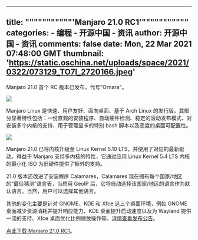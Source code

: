 
---
title: """""""""""'Manjaro 21.0 RC1'"""""""""""
categories: 
    - 编程
    - 开源中国 - 资讯
author: 开源中国 - 资讯
comments: false
date: Mon, 22 Mar 2021 07:48:00 GMT
thumbnail: 'https://static.oschina.net/uploads/space/2021/0322/073129_TO7l_2720166.jpeg'
---

<div>   
<div class="content">
                                                                                            <p>Manjaro 21.0 首个 RC 版本已发布，代号"Ornara"。</p> 
<p><img src="https://static.oschina.net/uploads/space/2021/0322/073129_TO7l_2720166.jpeg" referrerpolicy="no-referrer"></p> 
<p>Manjaro Linux 是快速、用户友好、面向桌面、基于 Arch Linux 的发行版，其部分显著特性包括：一份直观的安装程序、自动硬件检测、稳定的滚动发布模式、对安装多个内核的支持、用于管理显卡的特别 bash 脚本以及高度的桌面可配置性。</p> 
<p><img src="https://static.oschina.net/uploads/space/2021/0322/073548_pTHQ_2720166.png" referrerpolicy="no-referrer"></p> 
<p>Manjaro 21.0 已将内核升级至 Linux Kernel 5.10 LTS，并使用了对应的最新驱动。得益于 Manjaro 支持多内核的特性，它通过应用 Linux Kernel 5.4 LTS 内核的最小化 ISO 为旧硬件提供了额外的支持。</p> 
<p>21.0 版本还改进了安装程序 Calamares，Calamares 现在拥有每个国家/地区的“最佳猜测”语言表，当启用 GeoIP 后，它将自动选择该国家/地区的语言作为默认语言。当然，用户可以选择其他语言。</p> 
<p>其他的变化主要是针对 GNOME、KDE 和 Xfce 这三个桌面环境，例如 GNOME 桌面减少资源消耗并提升响应能力、KDE 桌面提升启动速度以及为 Wayland 提供一流的支持、Xfce 桌面优化比例缩放操作等。<a href="https://www.oschina.net/action/GoToLink?url=https%3A%2F%2Fforum.manjaro.org%2Ft%2Fmanjaro-21-0-rc1-ornara-released%2F58586" target="_blank">详情查看发布公告</a>。</p> 
<p><a href="https://www.oschina.net/action/GoToLink?url=https%3A%2F%2Fsourceforge.net%2Fprojects%2Fmanjarotest%2Ffiles%2F21.0-210318%2F" target="_blank">点此下载 Manjaro 21.0 RC1</a>。</p>
                                        </div>
                                      
</div>
            